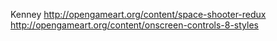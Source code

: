 Kenney
http://opengameart.org/content/space-shooter-redux
http://opengameart.org/content/onscreen-controls-8-styles
